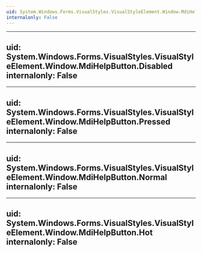 ```yaml
---
uid: System.Windows.Forms.VisualStyles.VisualStyleElement.Window.MdiHelpButton
internalonly: False
---
```


---
uid: System.Windows.Forms.VisualStyles.VisualStyleElement.Window.MdiHelpButton.Disabled
internalonly: False
---

---
uid: System.Windows.Forms.VisualStyles.VisualStyleElement.Window.MdiHelpButton.Pressed
internalonly: False
---

---
uid: System.Windows.Forms.VisualStyles.VisualStyleElement.Window.MdiHelpButton.Normal
internalonly: False
---

---
uid: System.Windows.Forms.VisualStyles.VisualStyleElement.Window.MdiHelpButton.Hot
internalonly: False
---
